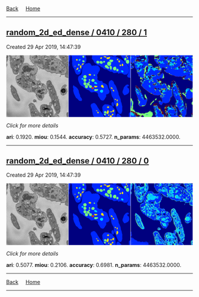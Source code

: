 
[Back](..)&nbsp;&nbsp;&nbsp;&nbsp;&nbsp;[Home](https://leapmanlab.github.io/snapshots)

---

<div class="summary"><a href="1"><h2>random_2d_ed_dense / 0410 / 280 / 1</h2></a><p>Created 29 Apr 2019, 14:47:39
</p><a href="1"><img src="1/media/summary.png" align="center"></a><p>
<i>Click for more details</i>
</p></div>

**ari**: 0.1920. **miou**: 0.1544. **accuracy**: 0.5727. **n_params**: 4463532.0000. 

---

<div class="summary"><a href="0"><h2>random_2d_ed_dense / 0410 / 280 / 0</h2></a><p>Created 29 Apr 2019, 14:47:39
</p><a href="0"><img src="0/media/summary.png" align="center"></a><p>
<i>Click for more details</i>
</p></div>

**ari**: 0.5077. **miou**: 0.2106. **accuracy**: 0.6981. **n_params**: 4463532.0000. 

---

[Back](..)&nbsp;&nbsp;&nbsp;&nbsp;&nbsp;[Home](https://leapmanlab.github.io/snapshots)

---